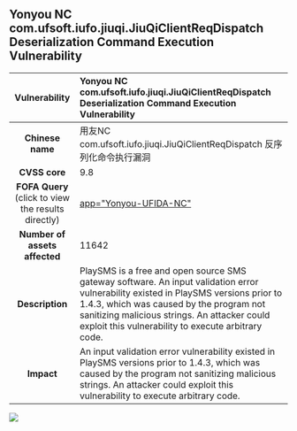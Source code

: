 ## Yonyou NC com.ufsoft.iufo.jiuqi.JiuQiClientReqDispatch Deserialization Command Execution Vulnerability

|   **Vulnerability**  | **Yonyou NC com.ufsoft.iufo.jiuqi.JiuQiClientReqDispatch Deserialization Command Execution Vulnerability**  |
| :----:   | :-----|
|  **Chinese name**  | 		用友NC com.ufsoft.iufo.jiuqi.JiuQiClientReqDispatch 反序列化命令执行漏洞 |
| **CVSS core**  | 9.8 |
| **FOFA Query**  (click to view the results directly)| [app="Yonyou-UFIDA-NC"](https://fofa.info/result?qbase64=YXBwPSJZb255b3UtVUZJREEtTkMi) |
| **Number of assets affected**  | 11642 |
| **Description**  | PlaySMS is a free and open source SMS gateway software. An input validation error vulnerability existed in PlaySMS versions prior to 1.4.3, which was caused by the program not sanitizing malicious strings. An attacker could exploit this vulnerability to execute arbitrary code. |
| **Impact** | An input validation error vulnerability existed in PlaySMS versions prior to 1.4.3, which was caused by the program not sanitizing malicious strings. An attacker could exploit this vulnerability to execute arbitrary code. |

![](https://s3.bmp.ovh/imgs/2023/04/06/05179a798f7fc68a.gif)
